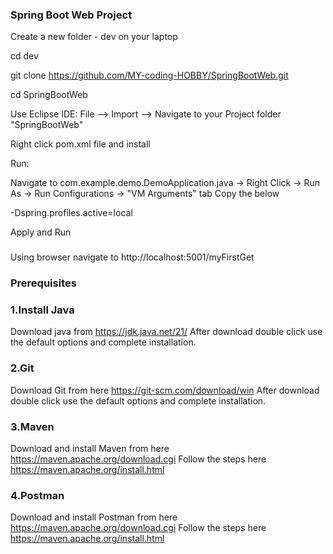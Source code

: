### Spring Boot Web Project

Create a new folder - dev on your laptop

cd dev

git clone https://github.com/MY-coding-HOBBY/SpringBootWeb.git

cd SpringBootWeb

Use Eclipse IDE: File --> Import --> Navigate to your Project folder "SpringBootWeb" 

Right click pom.xml file and install

Run: 

Navigate to com.example.demo.DemoApplication.java -> Right Click -> Run As -> Run Configurations ->  "VM Arguments" tab Copy the below

-Dspring.profiles.active=local 

Apply and Run
### 
Using browser navigate to http://localhost:5001/myFirstGet


### Prerequisites
### 1.Install Java
Download java from https://jdk.java.net/21/
After download double click use the default options and complete installation.

### 2.Git
Download Git from here https://git-scm.com/download/win
After download double click use the default options and complete installation.


### 3.Maven
Download and install Maven from here https://maven.apache.org/download.cgi
Follow the steps here https://maven.apache.org/install.html

### 4.Postman
Download and install Postman from here https://maven.apache.org/download.cgi
Follow the steps here https://maven.apache.org/install.html

